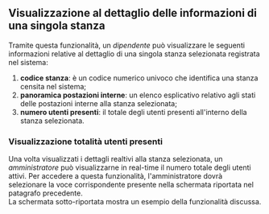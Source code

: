 ## Visualizzazione al dettaglio delle informazioni di una singola stanza
Tramite questa funzionalità, un *dipendente* può visualizzare le seguenti informazioni relative al dettaglio di una singola stanza selezionata registrata nel sistema:
1. **codice stanza**: è un codice numerico univoco che identifica una stanza censita nel sistema;
2. **panoramica postazioni interne**: un elenco esplicativo relativo agli stati delle postazioni interne alla stanza selezionata;
3. **numero utenti presenti**: il totale degli utenti presenti all'interno della stanza selezionata.


### Visualizzazione totalità utenti presenti
Una volta visualizzati i dettagli realtivi alla stanza selezionata, un *amministratore* può visualizzarne in real-time il numero totale degli utenti attivi. Per accedere a questa funzionalità, l'amministratore dovrà selezionare la voce corrispondente presente nella schermata riportata nel patagrafo precedente. <br>La schermata sotto-riportata mostra un esempio della funzionalità discussa.</br>
